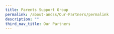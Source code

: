 ```yaml
---
title: Parents Support Group
permalink: /about-andss/Our-Partners/permalink
description: ""
third_nav_title: Our Partners
---
```

